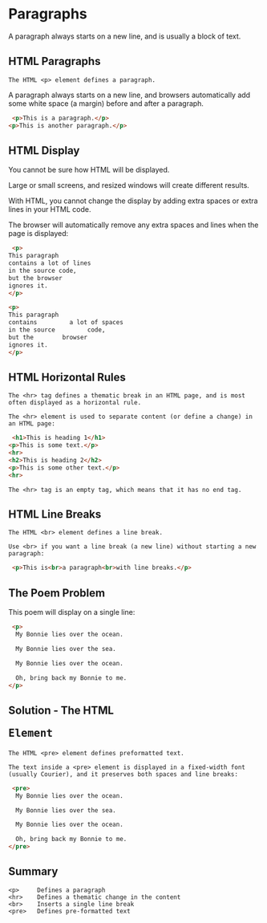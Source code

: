 # Paragraphs

A paragraph always starts on a new line, and is usually a block of text.

## HTML Paragraphs

```
The HTML <p> element defines a paragraph.
```
A paragraph always starts on a new line, and browsers automatically add some white space (a margin) before and after a paragraph.

```html
 <p>This is a paragraph.</p>
<p>This is another paragraph.</p> 
```

## HTML Display
You cannot be sure how HTML will be displayed.

Large or small screens, and resized windows will create different results.

With HTML, you cannot change the display by adding extra spaces or extra lines in your HTML code.

The browser will automatically remove any extra spaces and lines when the page is displayed:

```html
 <p>
This paragraph
contains a lot of lines
in the source code,
but the browser
ignores it.
</p>

<p>
This paragraph
contains         a lot of spaces
in the source         code,
but the        browser
ignores it.
</p> 
```

## HTML Horizontal Rules
```
The <hr> tag defines a thematic break in an HTML page, and is most often displayed as a horizontal rule.

The <hr> element is used to separate content (or define a change) in an HTML page:
```

```html
 <h1>This is heading 1</h1>
<p>This is some text.</p>
<hr>
<h2>This is heading 2</h2>
<p>This is some other text.</p>
<hr> 
```

```
The <hr> tag is an empty tag, which means that it has no end tag.
```

## HTML Line Breaks
```
The HTML <br> element defines a line break.

Use <br> if you want a line break (a new line) without starting a new paragraph:
```

```html
 <p>This is<br>a paragraph<br>with line breaks.</p> 
```

## The Poem Problem
This poem will display on a single line:

```html
 <p>
  My Bonnie lies over the ocean.

  My Bonnie lies over the sea.

  My Bonnie lies over the ocean.

  Oh, bring back my Bonnie to me.
</p> 
```

## Solution - The HTML <pre> Element
```
The HTML <pre> element defines preformatted text.

The text inside a <pre> element is displayed in a fixed-width font (usually Courier), and it preserves both spaces and line breaks:
```

```html
 <pre>
  My Bonnie lies over the ocean.

  My Bonnie lies over the sea.

  My Bonnie lies over the ocean.

  Oh, bring back my Bonnie to me.
</pre> 
```

## Summary

```
<p> 	Defines a paragraph
<hr> 	Defines a thematic change in the content
<br> 	Inserts a single line break
<pre> 	Defines pre-formatted text
```

